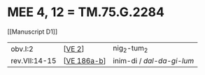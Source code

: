 # MEE 4, 12 = TM.75.G.2284

[[Manuscript D1]]

|               |               |                                 |
| ------------- | ------------- | ------------------------------- |
| obv.I:2       | [[VE 2]]      | nig<sub>2</sub>-tum<sub>2</sub> |
| rev.VII:14-15 | [[VE 186a-b]] | inim-di / *dal-da-gi-lum*       |

[//begin]: # "Autogenerated link references for markdown compatibility"
[VE 2]: <VE 2> "VE 2"
[VE 186a-b]: <VE 186a-b> "VE 186a-b"
[//end]: # "Autogenerated link references"